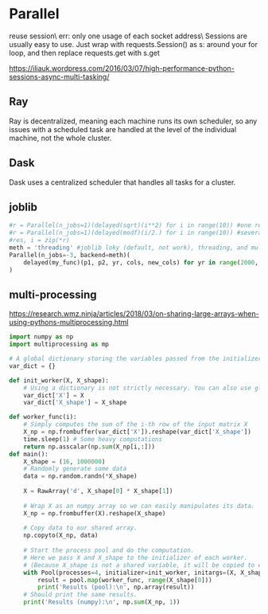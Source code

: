 # Parallel
reuse session\\
err: only one usage of each socket address\\
Sessions are usually easy to use. Just wrap with requests.Session() as s: around your for loop, and then replace requests.get with s.get

https://iliauk.wordpress.com/2016/03/07/high-performance-python-sessions-async-multi-tasking/

## Ray
Ray is decentralized, meaning each machine runs its own scheduler, so any issues with a scheduled task are handled at the level of the individual machine, not the whole cluster.

## Dask
Dask uses a centralized scheduler that handles all tasks for a cluster.

## joblib
```python
#r = Parallel(n_jobs=1)(delayed(sqrt)(i**2) for i in range(10)) #one return value
#r = Parallel(n_jobs=1)(delayed(modf)(i/2.) for i in range(10)) #several return values
#res, i = zip(*r)
meth = 'threading' #joblib loky (default, not work), threading, and multiprocessing (not work)
Parallel(n_jobs=-3, backend=meth)(
    delayed(my_func)(p1, p2, yr, cols, new_cols) for yr in range(2000, 2022)
)
```

## multi-processing
https://research.wmz.ninja/articles/2018/03/on-sharing-large-arrays-when-using-pythons-multiprocessing.html

```python
import numpy as np
import multiprocessing as mp

# A global dictionary storing the variables passed from the initializer.
var_dict = {}

def init_worker(X, X_shape):
    # Using a dictionary is not strictly necessary. You can also use global variables.
    var_dict['X'] = X
    var_dict['X_shape'] = X_shape

def worker_func(i):
    # Simply computes the sum of the i-th row of the input matrix X
    X_np = np.frombuffer(var_dict['X']).reshape(var_dict['X_shape'])
    time.sleep(1) # Some heavy computations
    return np.asscalar(np.sum(X_np[i,:]))
def main():
    X_shape = (16, 1000000)
    # Randomly generate some data
    data = np.random.randn(*X_shape)
    
    X = RawArray('d', X_shape[0] * X_shape[1])
    
    # Wrap X as an numpy array so we can easily manipulates its data.
    X_np = np.frombuffer(X).reshape(X_shape)
    
    # Copy data to our shared array.
    np.copyto(X_np, data)
    
    # Start the process pool and do the computation.
    # Here we pass X and X_shape to the initializer of each worker.
    # (Because X_shape is not a shared variable, it will be copied to each child process.)
    with Pool(processes=4, initializer=init_worker, initargs=(X, X_shape)) as pool:
        result = pool.map(worker_func, range(X_shape[0]))
        print('Results (pool):\n', np.array(result))
    # Should print the same results.
    print('Results (numpy):\n', np.sum(X_np, 1))
    
```
